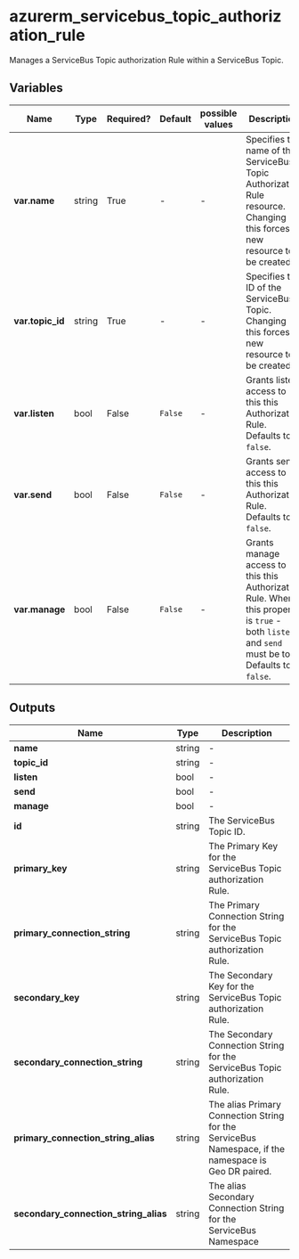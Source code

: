 # azurerm_servicebus_topic_authorization_rule

Manages a ServiceBus Topic authorization Rule within a ServiceBus Topic.

## Variables

| Name | Type | Required? | Default  | possible values | Description |
| ---- | ---- | --------- | -------- | ----------- | ----------- |
| **var.name** | string | True | -  |  -  | Specifies the name of the ServiceBus Topic Authorization Rule resource. Changing this forces a new resource to be created. | 
| **var.topic_id** | string | True | -  |  -  | Specifies the ID of the ServiceBus Topic. Changing this forces a new resource to be created. | 
| **var.listen** | bool | False | `False`  |  -  | Grants listen access to this this Authorization Rule. Defaults to `false`. | 
| **var.send** | bool | False | `False`  |  -  | Grants send access to this this Authorization Rule. Defaults to `false`. | 
| **var.manage** | bool | False | `False`  |  -  | Grants manage access to this this Authorization Rule. When this property is `true` - both `listen` and `send` must be too. Defaults to `false`. | 



## Outputs

| Name | Type | Description |
| ---- | ---- | --------- | 
| **name** | string  | - | 
| **topic_id** | string  | - | 
| **listen** | bool  | - | 
| **send** | bool  | - | 
| **manage** | bool  | - | 
| **id** | string  | The ServiceBus Topic ID. | 
| **primary_key** | string  | The Primary Key for the ServiceBus Topic authorization Rule. | 
| **primary_connection_string** | string  | The Primary Connection String for the ServiceBus Topic authorization Rule. | 
| **secondary_key** | string  | The Secondary Key for the ServiceBus Topic authorization Rule. | 
| **secondary_connection_string** | string  | The Secondary Connection String for the ServiceBus Topic authorization Rule. | 
| **primary_connection_string_alias** | string  | The alias Primary Connection String for the ServiceBus Namespace, if the namespace is Geo DR paired. | 
| **secondary_connection_string_alias** | string  | The alias Secondary Connection String for the ServiceBus Namespace | 